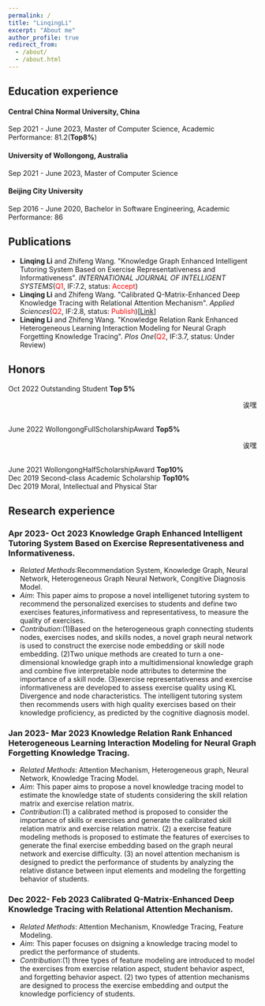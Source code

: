 ```yaml
---
permalink: /
title: "LinqingLi"
excerpt: "About me"
author_profile: true
redirect_from: 
  - /about/
  - /about.html
---
```


## Education experience

#### Central China Normal University, China
Sep 2021 - June 2023, Master of Computer Science, Academic Performance: 81.2(**Top8%**)

#### University of Wollongong, Australia
Sep 2021 - June 2023, Master of Computer Science

#### Beijing City University
Sep 2016 - June 2020, Bachelor in Software Engineering, Academic Performance: 86

## Publications
* **Linqing Li** and Zhifeng Wang. "Knowledge Graph Enhanced Intelligent Tutoring System Based on Exercise Representativeness and Informativeness". *INTERNATIONAL JOURNAL OF INTELLIGENT SYSTEMS*(<font color=Red>Q1</font>, IF:7.2, status: <font color=Red>Accept</font>)
* **Linqing Li** and Zhifeng Wang. "Calibrated Q-Matrix-Enhanced Deep Knowledge Tracing with Relational Attention Mechanism". *Applied Sciences*(<font color=Red>Q2</font>, IF:2.8, status: <font color=Red>Publish</font>)[[Link](https://www.mdpi.com/2076-3417/13/4/2541)]
* **Linqing Li** and Zhifeng Wang. "Knowledge Relation Rank Enhanced Heterogeneous Learning Interaction Modeling for Neural Graph Forgetting Knowledge Tracing". *Plos One*(<font color=Red>Q2</font>, IF:3.7, status: Under Review)
  
## Honors
Oct 2022 Outstanding Student **Top 5%**<p align="right">诶嘿</p><br>
<span style='font-size:14px'>June 2022 WollongongFullScholarshipAward **Top5%**<p align="right">诶嘿</p></span><br>
<span style='font-size:14px'>June 2021 WollongongHalfScholarshipAward **Top10%**</span><br>
<span style='font-size:14px'>Dec 2019 Second-class Academic Scholarship **Top10%**</span><br>
<span style='font-size:14px'>Dec 2019 Moral, Intellectual and Physical Star</span><br>


## Research experience

### Apr 2023- Oct 2023 Knowledge Graph Enhanced Intelligent Tutoring System Based on Exercise Representativeness and Informativeness.
  * *Related Methods*:Recommendation System, Knowledge Graph, Neural Network, Heterogeneous Graph Neural Network, Congitive Diagnosis Model.
  * *Aim*: This paper aims to propose a novel intelligenet tutoring system to recommend the personalized exercises to students and define two exercises features,informativess and representativess, to measure the quality of exercises.
  * *Contribution*:(1)Based on the heterogeneous graph connecting students nodes, exercises nodes, and skills nodes, a novel graph neural network is used to construct the exercise node embedding or skill node embedding. (2)Two unique methods are created to turn a one-dimensional knowledge graph into a multidimensional knowledge graph and combine five interpretable node attributes to determine the importance of a skill node. (3)exercise representativeness and exercise informativeness are developed to assess exercise quality using KL Divergence and node characteristics. The intelligent tutoring system then recommends users with high quality exercises based on their knowledge proficiency, as predicted by the cognitive diagnosis model.

### Jan 2023- Mar 2023 Knowledge Relation Rank Enhanced Heterogeneous Learning Interaction Modeling for Neural Graph Forgetting Knowledge Tracing. 
  * *Related Methods*: Attention Mechanism, Heterogeneous graph, Neural Network, Knowledge Tracing Model.
  * *Aim*: This paper aims to propose a novel knowledge tracing model to estimate the knowledge state of students considering the skill relation matrix and exercise relation matrix.
  * *Contribution*:(1) a calibrated method is proposed to consider the importance of skills or exercises and generate the calibrated skill relation matrix and exercise relation matrix.
(2) a exercise feature modeling methods is proposed to estimate the features of exercises to generate the final exercise embedding based on the graph neural network and exercise difficulty. (3) an novel attention mechanism is designed to predict the performance of students by analyzing the relative distance between input elements and modeling the forgetting behavior of students.

### Dec 2022- Feb 2023 Calibrated Q-Matrix-Enhanced Deep Knowledge Tracing with Relational Attention Mechanism. 
  * *Related Methods*: Attention Mechanism, Knowledge Tracing, Feature Modeling.
  * *Aim*: This paper focuses on dsigning a knowledge tracing model to predict the performance of students.
  * *Contribution*:(1) three types of feature modeling are introduced to model the exercises from exercise relation aspect, student behavior aspect, and forgetting behavior aspect.
(2) two types of attention mechanisms are designed to process the exercise embedding and output the knowledge porficiency of students.



